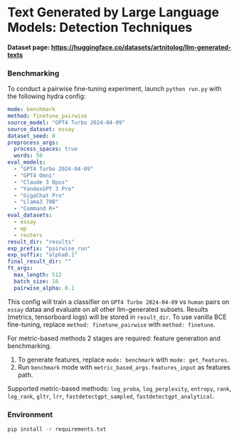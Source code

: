 # Text Generated by Large Language Models: Detection Techniques

**Dataset page: https://huggingface.co/datasets/artnitolog/llm-generated-texts**

### Benchmarking

To conduct a pairwise fine-tuning experiment, launch `python run.py` with the following hydra config:

```yaml
mode: benchmark
method: finetune_pairwise
source_model: "GPT4 Turbo 2024-04-09"
source_dataset: essay
dataset_seed: 0
preprocess_args:
  process_spaces: true
  words: 50
eval_models:
  - "GPT4 Turbo 2024-04-09"
  - "GPT4 Omni"
  - "Claude 3 Opus"
  - "YandexGPT 3 Pro"
  - "GigaChat Pro"
  - "Llama3 70B"
  - "Command R+"
eval_datasets:
  - essay
  - wp
  - reuters
result_dir: "results"
exp_prefix: "pairwise_run"
exp_suffix: "alpha0.1"
final_result_dir: ""
ft_args:
  max_length: 512
  batch_size: 16
  pairwise_alpha: 0.1
```

This config will train a classifier on `GPT4 Turbo 2024-04-09` vs `human` pairs on `essay` dataa and evaluate on all other llm-generated subsets. Results (metrics, tensorboard logs) will be stored in `result_dir`. To use vanilla BCE fine-tuning, replace `method: finetune_pairwise` with `method: finetune`.

For metric-based methods 2 stages are required: feature generation and benchmarking.

1. To generate features, replace `mode: benchmark` with `mode: get_features`.
2. Run `benchmark` mode with `metric_based_args.features_input` as features path.

Supported metric-based methods: `log_proba`, `log_perplexity`, `entropy`, `rank`, `log_rank`, `gltr`, `lrr`, `fastdetectgpt_sampled`, `fastdetectgpt_analytical`.

### Environment

```bash
pip install -r requirements.txt
```
